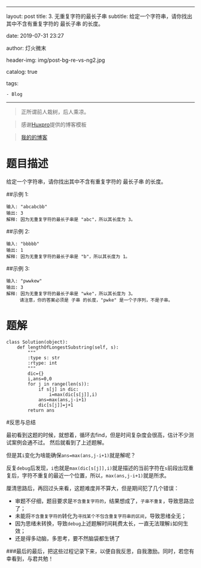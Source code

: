 ﻿---

layout:     post
title:      3. 无重复字符的最长子串
subtitle:   给定一个字符串，请你找出其中不含有重复字符的 最长子串 的长度。

date:       2019-07-31 23:27

author:     灯火微末

header-img: img/post-bg-re-vs-ng2.jpg

catalog: true

tags:

    - Blog

---



> 正所谓前人栽树，后人乘凉。

> 

> 感谢[Huxpro](https://github.com/huxpro)提供的博客模板

> 

> [我的的博客](http://lsx124.top)



# 题目描述

给定一个字符串，请你找出其中不含有重复字符的 最长子串 的长度。

##示例 1:
```
输入: "abcabcbb"
输出: 3 
解释: 因为无重复字符的最长子串是 "abc"，所以其长度为 3。
```
##示例 2:
```
输入: "bbbbb"
输出: 1
解释: 因为无重复字符的最长子串是 "b"，所以其长度为 1。
```
##示例 3:
```
输入: "pwwkew"
输出: 3
解释: 因为无重复字符的最长子串是 "wke"，所以其长度为 3。
     请注意，你的答案必须是 子串 的长度，"pwke" 是一个子序列，不是子串。
```

# 题解

```
class Solution(object):
    def lengthOfLongestSubstring(self, s):
        """
        :type s: str
        :rtype: int
        """
        dic={}
        i,ans=0,0
        for j in range(len(s)):
            if s[j] in dic:
                i=max(dic[s[j]],i)
            ans=max(ans,j-i+1)
            dic[s[j]]=j+1
        return ans
```

#反思与总结

最初看到这题的时候，就想着，循环去find，但是时间复杂度会很高，估计不少测试案例会通不过。
然后就看到了上述题解。

但是其`i`变化为啥能确保`ans=max(ans,j-i+1)`就是解呢？

反复`debug`后发现，`i`也就是`max(dic[s[j]],i)`就是描述的当前字符在`s`前段出现重复后，字符不重复的最近一个位置，所以，`max(ans,j-i+1)`就是所求。

厘清思路后，再回过头来看，这题难度并不算大，但是期间犯了几个错误：

 - 审题不仔细，题目要求是`不含重复字符的`，结果想成了，`子串不重复`，导致思路岔了；
 - 未能将`不含重复字符的`转化为`寻找某个不包含重复字符串的区间`，导致思绪全无；
 - 因为思绪未转换，导致`debug`上述题解时间耗费太长，一直无法理解`i`如何生效；
 - 还是得多动脑，多思考，要不然脑袋都生锈了
 
###最后的最后，把这些过程记录下来，以便自我反思，自我激励。同时，若您有幸看到，与君共勉！

